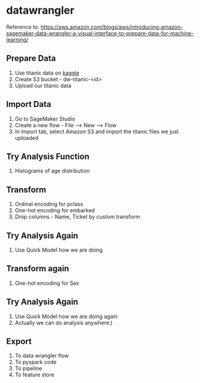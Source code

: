 # datawrangler

Reference to: https://aws.amazon.com/blogs/aws/introducing-amazon-sagemaker-data-wrangler-a-visual-interface-to-prepare-data-for-machine-learning/ 

## Prepare Data 
1. Use titanic data on [kaggle](https://www.kaggle.com/c/titanic/data) 
1. Create S3 bucket - dw-titanic-\<id\>
1. Upload our titanic data   
  
## Import Data 
1. Go to SageMaker Studio 
1. Create a new flow - File --> New --> Flow 
1. In Import tab, select Amazon S3 and import the titanic files we just uploaded 

## Try Analysis Function 
1. Histograms of age distribution 


## Transform 
1. Ordinal encoding for pclass 
1. One-hot encoding for embarked 
1. Drop columns - Name, Ticket by custom transform 

## Try Analysis Again 
1. Use Quick Model how we are doing 

## Transform again 
1. One-hot encoding for Sex 

## Try Analysis Again 
1. Use Quick Model how we are doing again 
2. Actually we can do analysis anywhere:) 

## Export 
1. To data wrangler flow 
1. To pyspark code
1. To pipeline 
1. To feature store 






  

